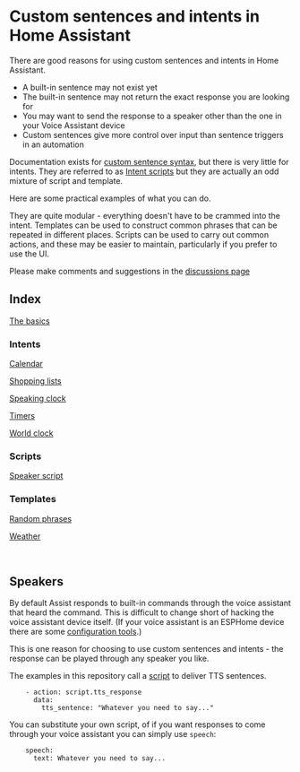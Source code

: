 # Custom sentences and intents in Home Assistant

There are good reasons for using custom sentences and intents in Home Assistant.

* A built-in sentence may not exist yet
* The built-in sentence may not return the exact response you are looking for
* You may want to send the response to a speaker other than the one in your Voice Assistant device
* Custom sentences give more control over input than sentence triggers in an automation

Documentation exists for [custom sentence syntax](https://developers.home-assistant.io/docs/voice/intent-recognition/template-sentence-syntax/), but there is very little for intents. They are referred to as [Intent scripts](https://www.home-assistant.io/integrations/intent_script/) but they are actually an odd mixture of script and template.

Here are some practical examples of what you can do.
   
They are quite modular - everything doesn't have to be crammed into the intent. Templates can be used to construct common phrases that can be repeated in different places. Scripts can be used to carry out common actions, and these may be easier to maintain, particularly if you prefer to use the UI.

Please make comments and suggestions in the [discussions page](https://github.com/jackjourneyman/custom-sentences-and-intents-in-Home-Assistant/discussions)

## Index

[The basics](https://github.com/jackjourneyman/Custom_sentences_and_intents_in_Home_Assistant/blob/main/the_basics.md)

### Intents

[Calendar](https://github.com/jackjourneyman/custom-sentences-and-intents-in-Home-Assistant/blob/main/calendar.md)

[Shopping lists](https://github.com/jackjourneyman/custom-sentences-and-intents-in-Home-Assistant/blob/main/shopping_list.md)

[Speaking clock](https://github.com/jackjourneyman/Custom_sentences_and_intents_in_Home_Assistant/blob/main/speaking_clock.md)

[Timers](https://github.com/jackjourneyman/custom-sentences-and-intents-in-Home-Assistant/blob/main/timers.md)

[World clock](https://github.com/jackjourneyman/custom-sentences-and-intents-in-Home-Assistant/blob/main/world_clock.md)

### Scripts

[Speaker script](https://github.com/jackjourneyman/custom-sentences-and-intents-in-Home-Assistant/blob/main/speaker_script.md)

### Templates

[Random phrases](https://github.com/jackjourneyman/custom-sentences-and-intents-in-Home-Assistant/blob/main/random_phrases.md)

[Weather](https://github.com/jackjourneyman/custom-sentences-and-intents-in-Home-Assistant/blob/main/weather.md)

&nbsp;
## Speakers

By default Assist responds to built-in commands through the voice assistant that heard the command. This is difficult to change short of hacking the voice assistant device itself. (If your voice assistant is an ESPHome device there are some [configuration tools](https://esphome.io/components/voice_assistant.html).)

This is one reason for choosing to use custom sentences and intents - the response can be played through any speaker you like.

The examples in this repository call a [script](https://github.com/jackjourneyman/custom-sentences-and-intents-in-Home-Assistant/blob/main/speaker_script.md) to deliver TTS sentences.
```
    - action: script.tts_response
      data:
        tts_sentence: "Whatever you need to say..."
```
You can substitute your own script, of if you want responses to come through your voice assistant you can simply use ```speech```:
```
    speech:
      text: Whatever you need to say...
```

